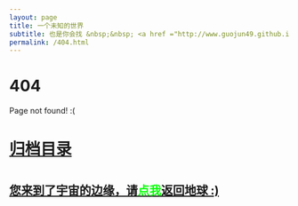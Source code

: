 ```yaml
---
layout: page
title: 一个未知的世界
subtitle: 也是你会找 &nbsp;&nbsp; <a href ="http://www.guojun49.github.io/arch.html">架构</a>&nbsp;&nbsp; <a href ="http://www.guojun49.github.io/life.html">生活故事</a>&nbsp;&nbsp; <a href ="http://www.guojun49.github.io/jvm.html">JVM</a>&nbsp;&nbsp; <a href ="http://www.guojun49.github.io/spring-boot.html">Spring Boot</a>&nbsp;&nbsp; <a href ="http://www.guojun49.github.io/spring-cloud.html">Spring Cloud</a>
permalink: /404.html
---
```


# 404

Page not found! :(

<h1><a href ="http://www.guojun49.github.io/archives.html">归档目录</a><h1>

<h2><a href="http://www.guojun49.github.io/archives.html">您来到了宇宙的边缘，请<span style="color:#00FF00">点我</span>返回地球 :)</a></h2>

